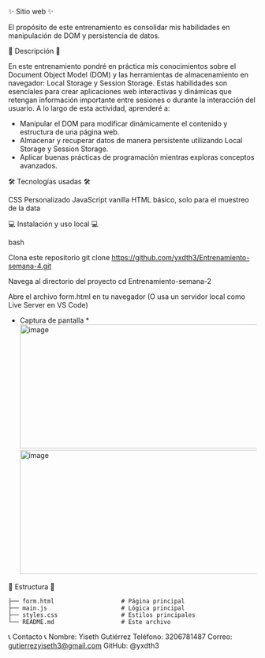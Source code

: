 ✨ Sitio web ✨ 

El propósito de este entrenamiento es consolidar mis habilidades en manipulación de DOM y persistencia de datos.

📝 Descripción 📝

En este entrenamiento pondré en práctica mis conocimientos sobre el Document Object Model (DOM) y las herramientas de almacenamiento en navegador: Local Storage y Session Storage. 
Estas habilidades son esenciales para crear aplicaciones web interactivas y dinámicas que retengan información importante entre sesiones o durante la interacción del usuario. 
A lo largo de esta actividad, aprenderé a:

* Manipular el DOM para modificar dinámicamente el contenido y estructura de una página web.
* Almacenar y recuperar datos de manera persistente utilizando Local Storage y Session Storage.
* Aplicar buenas prácticas de programación mientras exploras conceptos avanzados.


🛠️ Tecnologías usadas 🛠️

CSS Personalizado
JavaScript vanilla
HTML básico, solo para el muestreo de la data


💻 Instalación y uso local 💻

bash

Clona este repositorio git clone https://github.com/yxdth3/Entrenamiento-semana-4.git

Navega al directorio del proyecto cd Entrenamiento-semana-2

Abre el archivo form.html en tu navegador (O usa un servidor local como Live Server en VS Code)

* Captura de pantalla *
  <img width="1024" height="251" alt="image" src="https://github.com/user-attachments/assets/b8c531c5-02e5-46f8-82c1-d99bf190b93b" />
  <img width="1024" height="251" alt="image" src="https://github.com/user-attachments/assets/a037cb50-63a0-4fca-8f09-d5e34a4ef475" />





🚧 Estructura 🚧

```
├── form.html                   # Página principal
├── main.js                     # Lógica principal
├── styles.css                  # Estilos principales
└── README.md                   # Este archivo
```

📞 Contacto 📞
Nombre: Yiseth Gutiérrez Teléfono: 3206781487 Correo: gutierrezyiseth3@gmail.com GitHub: @yxdth3
